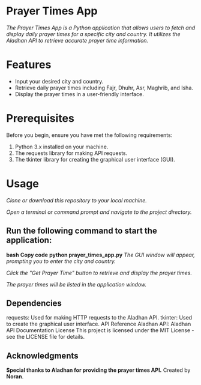 # Prayer Times App
*The Prayer Times App is a Python application that allows users to fetch and display daily prayer times for a specific city and country. It utilizes the Aladhan API to retrieve accurate prayer time information.*

# Features
- Input your desired city and country.
- Retrieve daily prayer times including Fajr, Dhuhr, Asr, Maghrib, and Isha.
- Display the prayer times in a user-friendly interface.

# Prerequisites
Before you begin, ensure you have met the following requirements:

1. Python 3.x installed on your machine.
2. The requests library for making API requests.
3. The tkinter library for creating the graphical user interface (GUI).

# Usage
*Clone or download this repository to your local machine.*

*Open a terminal or command prompt and navigate to the project directory.*

## Run the following command to start the application:

**bash**
**Copy code**
**python prayer_times_app.py**
*The GUI window will appear, prompting you to enter the city and country.*

*Click the "Get Prayer Time" button to retrieve and display the prayer times.*

*The prayer times will be listed in the application window.*

## Dependencies
requests: Used for making HTTP requests to the Aladhan API.
tkinter: Used to create the graphical user interface.
API Reference
Aladhan API: Aladhan API Documentation
License
This project is licensed under the MIT License - see the LICENSE file for details.

## Acknowledgments
**Special thanks to Aladhan for providing the prayer times API.**
Created by **Noran**.
